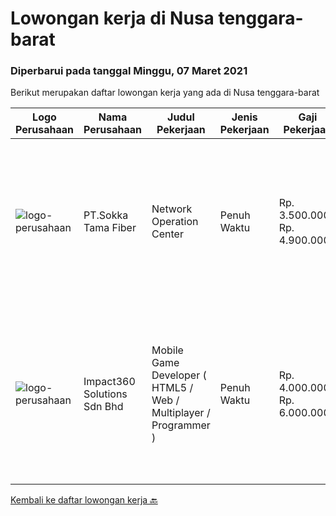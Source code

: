 
  # Lowongan kerja di Nusa tenggara-barat

  ### Diperbarui pada tanggal Minggu, 07 Maret 2021

  Berikut merupakan daftar lowongan kerja yang ada di Nusa tenggara-barat

  |Logo Perusahaan | Nama Perusahaan | Judul Pekerjaan | Jenis Pekerjaan | Gaji Pekerjaan | Lokasi | Deskripsi | Tanggal diunggah | Pranala |
  | -------------- | --------------- | --------------- | --------- | --------- | -------------- | ------- | ----------- | ----------- |
  |![logo-perusahaan](https://image-service-cdn.seek.com.au/2ecbf7f7b79633d4fb254f874246ed1a7b156955/ee4dce1061f3f616224767ad58cb2fc751b8d2dc)|PT.Sokka Tama Fiber|Network Operation Center|Penuh Waktu|Rp. 3.500.000-Rp. 4.900.000|Lombok|Responsibility : Bertanggung jawab untuk menganalisis trouble ticket yang terjadi dan memberikan analisis akar masalah. Bertanggung jawab untuk...|Selasa, 23 Februari 2021|https://www.jobstreet.co.id/id/job/network-operation-center-3465611?token=0~fe545cee-ceb6-485d-89b3-b0960c4290f3&sectionRank=1&jobId=jobstreet-id-job-3465611|
|![logo-perusahaan](https://image-service-cdn.seek.com.au/06b729438205195a03d4bcec08ce1ddd5d9c1576/ee4dce1061f3f616224767ad58cb2fc751b8d2dc)|Impact360 Solutions Sdn Bhd|Mobile Game Developer ( HTML5 / Web / Multiplayer / Programmer )|Penuh Waktu|Rp. 4.000.000-Rp. 6.000.000|Nusa Tenggara Barat|We are hiring remote HTML5 game developers from all parts of Indonesia. If you have real experience building HTML5 games or applications, you're...|Rabu, 17 Februari 2021|https://www.jobstreet.co.id/id/job/mobile-game-developer-html5-web-multiplayer-programmer-4484398/origin/my?token=0~fe545cee-ceb6-485d-89b3-b0960c4290f3&sectionRank=2&jobId=jobstreet-my-job-4484398|


  [Kembali ke daftar lowongan kerja 🔙](../README.md#daftar-lowongan-kerja)
  